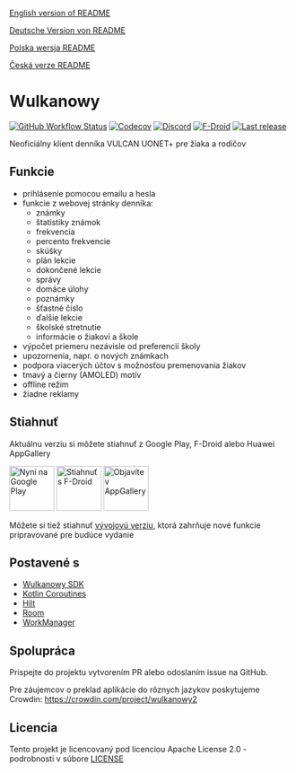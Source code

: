 [English version of README](README.en.md)

[Deutsche Version von README](README.de.md)

[Polska wersja README](README.md)

[Česká verze README](README.cs.md)

# Wulkanowy

[![GitHub Workflow Status](https://img.shields.io/github/workflow/status/wulkanowy/wulkanowy/Tests/develop?style=flat-square)](https://github.com/wulkanowy/wulkanowy/actions)
[![Codecov](https://img.shields.io/codecov/c/github/wulkanowy/wulkanowy/master.svg?style=flat-square)](https://codecov.io/gh/wulkanowy/wulkanowy)
[![Discord](https://img.shields.io/discord/390889354199040011.svg?style=flat-square)](https://discord.gg/vccAQBr)
[![F-Droid](https://img.shields.io/f-droid/v/io.github.wulkanowy.svg?style=flat-square)](https://f-droid.org/packages/io.github.wulkanowy/)
[![Last release](https://img.shields.io/github/release/wulkanowy/wulkanowy.svg?logo=github&style=flat-square)](https://github.com/wulkanowy/wulkanowy/releases)

Neoficiálny klient denníka VULCAN UONET+ pre žiaka a rodičov

## Funkcie

* prihlásenie pomocou emailu a hesla
* funkcie z webovej stránky denníka:
    * známky
    * štatistiky známok
    * frekvencia
    * percento frekvencie
    * skúšky
    * plán lekcie
    * dokončené lekcie
    * správy
    * domáce úlohy
    * poznámky
    * šťastné číslo
    * ďalšie lekcie
    * školské stretnutie
    * informácie o žiakovi a škole
* výpočet priemeru nezávisle od preferencií školy
* upozornenia, napr. o nových známkach
* podpora viacerých účtov s možnosťou premenovania žiakov
* tmavý a čierny (AMOLED) motív
* offline režim
* žiadne reklamy

## Stiahnuť

Aktuálnu verziu si môžete stiahnuť z Google Play, F-Droid alebo Huawei AppGallery

[<img src="https://play.google.com/intl/sk/badges/images/generic/sk_badge_web_generic.png"
    alt="Nyní na Google Play"
    height="80">](https://play.google.com/store/apps/details?id=io.github.wulkanowy)
[<img src="https://fdroid.gitlab.io/artwork/badge/get-it-on.png"
    alt="Stiahnuť s F-Droid"
    height="80">](https://f-droid.org/packages/io.github.wulkanowy/)
[<img src="https://i.imgur.com/sX8UyAw.png"
    alt="Objavíte v AppGallery"
    height="80">](https://appgallery.cloud.huawei.com/ag/n/app/C101440411?channelId=Badge&id=1b3f7fbb700849a9be0dba6b520b2282&s=EB1D3BF9ED9D1564D869B7B94B18016D3CABFCA5AEFB8E29F675FA04E0DC131D&detailType=0&v=)

Môžete si tiež stiahnuť [vývojovú verziu](https://wulkanowy.github.io/#download), ktorá zahrňuje nové funkcie pripravované pre budúce vydanie

## Postavené s


* [Wulkanowy SDK](https://github.com/wulkanowy/sdk)
* [Kotlin Coroutines](https://kotlinlang.org/docs/reference/coroutines-overview.html)
* [Hilt](https://dagger.dev/hilt/)
* [Room](https://developer.android.com/topic/libraries/architecture/room)
* [WorkManager](https://developer.android.com/topic/libraries/architecture/workmanager)

## Spolupráca

Prispejte do projektu vytvorením PR alebo odoslaním issue na GitHub.

Pre záujemcov o preklad aplikácie do rôznych jazykov poskytujeme Crowdin:
https://crowdin.com/project/wulkanowy2

## Licencia

Tento projekt je licencovaný pod licenciou Apache License 2.0 - podrobnosti v súbore [LICENSE](LICENSE)
